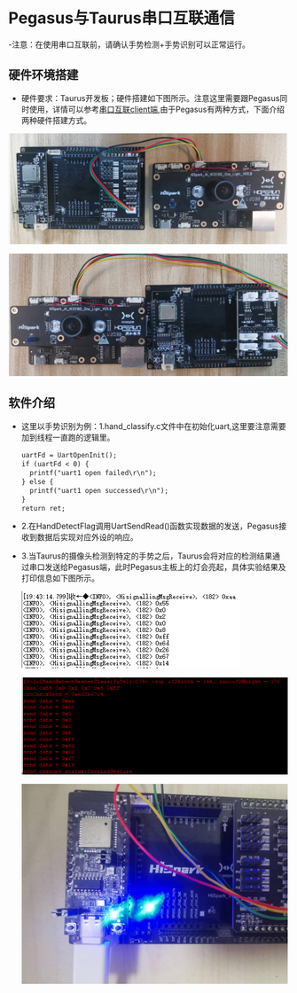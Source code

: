 # Pegasus与Taurus串口互联通信<a name="ZH-CN_TOPIC_0000001130176841"></a>
-注意：在使用串口互联前，请确认手势检测+手势识别可以正常运行。

## 硬件环境搭建
-    硬件要求：Taurus开发板；硬件搭建如下图所示。注意这里需要跟Pegasus同时使用，详情可以参考[串口互联client端](http://gitee.com/openharmony/vendor_hisilicon/blob/master/hispark_pegasus/demo/interconnection_client_demo/README.md),由于Pegasus有两种方式，下面介绍两种硬件搭建方式。

![输入图片说明](../../doc/figures/uart_connect/10.jpg)

![输入图片说明](../../doc/figures/uart_connect/11.jpg)

## 软件介绍
-    这里以手势识别为例：1.hand_classify.c文件中在初始化uart,这里要注意需要加到线程一直跑的逻辑里。
     ```
     uartFd = UartOpenInit();
     if (uartFd < 0) {
       printf("uart1 open failed\r\n");
     } else {
       printf("uart1 open successed\r\n");
     }
     return ret;
     ```
-    2.在HandDetectFlag调用UartSendRead()函数实现数据的发送，Pegasus接收到数据后实现对应外设的响应。
-    3.当Taurus的摄像头检测到特定的手势之后，Taurus会将对应的检测结果通过串口发送给Pegasus端，此时Pegasus主板上的灯会亮起，具体实验结果及打印信息如下图所示。

     ![输入图片说明](../../doc/figures/uart_connect/6.png)

     ![输入图片说明](../../doc/figures/uart_connect/7.png)

     ![输入图片说明](../../doc/figures/uart_connect/8.jpg)